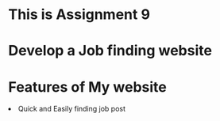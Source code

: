 # This is Assignment 9
# Develop a Job finding website
# Features of My website
<li>Quick and Easily finding job post </li>
